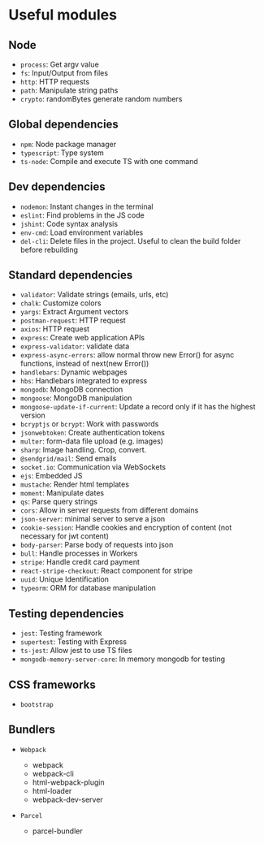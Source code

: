 # Useful modules

## Node

- `process`: Get argv value
- `fs`: Input/Output from files
- `http`: HTTP requests
- `path`: Manipulate string paths
- `crypto`: randomBytes generate random numbers

## Global dependencies

- `npm`: Node package manager
- `typescript`: Type system
- `ts-node`: Compile and execute TS with one command

## Dev dependencies

- `nodemon`: Instant changes in the terminal
- `eslint`: Find problems in the JS code
- `jshint`: Code syntax analysis
- `env-cmd`: Load environment variables
- `del-cli`: Delete files in the project. Useful to clean the build folder before rebuilding

## Standard dependencies

- `validator`: Validate strings (emails, urls, etc)
- `chalk`: Customize colors
- `yargs`: Extract Argument vectors
- `postman-request`: HTTP request
- `axios`: HTTP request
- `express`: Create web application APIs
- `express-validator`: validate data
- `express-async-errors`: allow normal throw new Error() for async functions, instead of next(new Error())
- `handlebars`: Dynamic webpages
- `hbs`: Handlebars integrated to express
- `mongodb`: MongoDB connection
- `mongoose`: MongoDB manipulation
- `mongoose-update-if-current`: Update a record only if it has the highest version
- `bcryptjs` or `bcrypt`: Work with passwords
- `jsonwebtoken`: Create authentication tokens
- `multer`: form-data file upload (e.g. images)
- `sharp`: Image handling. Crop, convert.
- `@sendgrid/mail`: Send emails
- `socket.io`: Communication via WebSockets
- `ejs`: Embedded JS
- `mustache`: Render html templates
- `moment`: Manipulate dates
- `qs`: Parse query strings
- `cors`: Allow in server requests from different domains
- `json-server`: minimal server to serve a json
- `cookie-session`: Handle cookies and encryption of content (not necessary for jwt content)
- `body-parser`: Parse body of requests into json
- `bull`: Handle processes in Workers
- `stripe`: Handle credit card payment
- `react-stripe-checkout`: React component for stripe
- `uuid`: Unique Identification
- `typeorm`: ORM for database manipulation

## Testing dependencies

- `jest`: Testing framework
- `supertest`: Testing with Express
- `ts-jest`: Allow jest to use TS files
- `mongodb-memory-server-core`: In memory mongodb for testing

## CSS frameworks

- `bootstrap`

## Bundlers

- `Webpack`

  - webpack
  - webpack-cli
  - html-webpack-plugin
  - html-loader
  - webpack-dev-server

- `Parcel`

  - parcel-bundler
